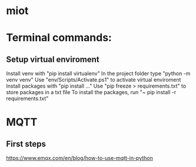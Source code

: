 # miot

# Terminal commands:

## Setup virtual enviroment

  Install venv with "pip install virtualenv"
  In the project folder type "python<version> -m venv venv"
  Use "env/Scripts/Activate.ps1" to activate virtual enviroment
  Install packages with "pip install ..."
  Use "pip freeze > requirements.txt" to store packages in a txt file
  To install the packages, run "~ pip install -r requirements.txt"

# MQTT

## First steps

https://www.emqx.com/en/blog/how-to-use-mqtt-in-python
